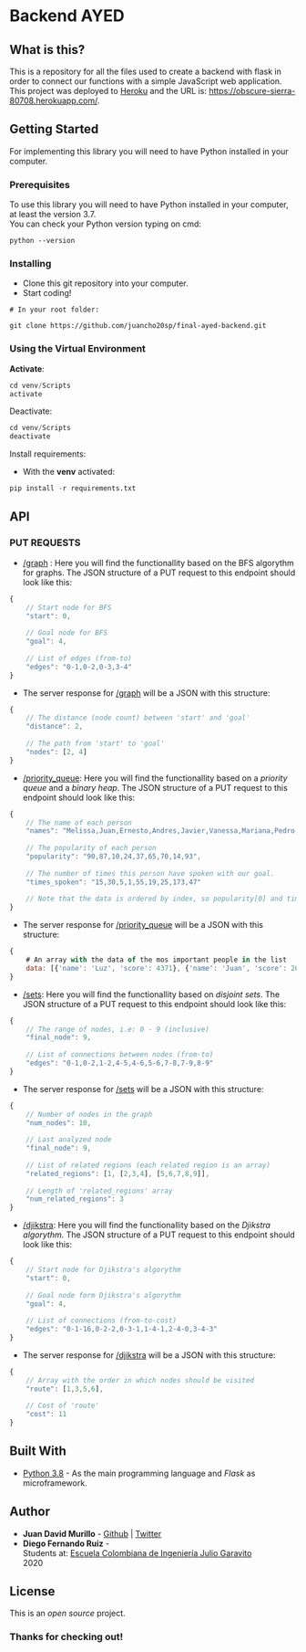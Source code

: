# Backend AYED

## What is this?

This is a repository for all the files used to create a backend with flask in order to connect our functions with a simple JavaScript web application. This project was deployed to [Heroku](https://dashboard.heroku.com/) and the URL is: https://obscure-sierra-80708.herokuapp.com/.


## Getting Started

For implementing this library you will need to have Python installed in your computer.

### Prerequisites
To use this library you will need to have Python installed in your computer, at least the version 3.7. <br/>
You can check your Python version typing on cmd:

```
python --version
```

### Installing
- Clone this git repository into your computer.
- Start coding!

```
# In your root folder:

git clone https://github.com/juancho20sp/final-ayed-backend.git

```
### Using the Virtual Environment
**Activate**:
``` python
cd venv/Scripts
activate
```

Deactivate:
``` python
cd venv/Scripts
deactivate
```

Install requirements:
- With the **venv** activated: 

``` python
pip install -r requirements.txt
```

## API
### PUT REQUESTS
- [/graph](https://obscure-sierra-80708.herokuapp.com/graph) : Here you will find the functionallity based on the BFS algorythm for graphs. The JSON structure of a PUT request to this endpoint should look like this:
```javascript
{
    // Start node for BFS
    "start": 0,
    
    // Goal node for BFS
    "goal": 4,
    
    // List of edges (from-to)
    "edges": "0-1,0-2,0-3,3-4"
}
```
- The server response for [/graph](https://obscure-sierra-80708.herokuapp.com/graph)  will be a JSON with this structure:
```javascript
{
    // The distance (node count) between 'start' and 'goal'
    "distance": 2,
    
    // The path from 'start' to 'goal'
    "nodes": [2, 4]
}
```
- [/priority_queue](https://obscure-sierra-80708.herokuapp.com/priority_queue): Here you will find the functionallity based on a _priority queue_ and a _binary heap_. The JSON structure of a PUT request to this endpoint should look like this:
```javascript
{
    // The name of each person
    "names": "Melissa,Juan,Ernesto,Andres,Javier,Vanessa,Mariana,Pedro,Luz",
    
    // The popularity of each person
    "popularity": "90,87,10,24,37,65,70,14,93",
    
    // The number of times this person have spoken with our goal.
    "times_spoken": "15,30,5,1,55,19,25,173,47"
    
    // Note that the data is ordered by index, so popularity[0] and times_spoken[0] correspond to names[0]
}
``` 

- The server response for  [/priority_queue](https://obscure-sierra-80708.herokuapp.com/priority_queue)  will be a JSON with this structure:
```javascript
{
    # An array with the data of the mos important people in the list
    data: [{'name': 'Luz', 'score': 4371}, {'name': 'Juan', 'score': 2610}, {'name': 'Pedro', 'score': 2422}]
}
```
- [/sets](https://obscure-sierra-80708.herokuapp.com/sets): Here you will find the functionallity based on _disjoint sets_. The JSON structure of a PUT request to this endpoint should look like this:
```javascript
{
    // The range of nodes, i.e: 0 - 9 (inclusive)
    "final_node": 9,
    
    // List of connections between nodes (from-to)
    "edges": "0-1,0-2,1-2,4-5,4-6,5-6,7-8,7-9,8-9"
}
``` 

- The server response for [/sets](https://obscure-sierra-80708.herokuapp.com/sets) will be a JSON with this structure:
```javascript
{
    // Number of nodes in the graph
    "num_nodes": 10,
    
    // Last analyzed node
    "final_node": 9,
    
    // List of related regions (each related region is an array)
    "related_regions": [1, [2,3,4], [5,6,7,8,9]],
    
    // Length of 'related_regions' array
    "num_related_regions": 3
}
```
- [/djikstra](https://obscure-sierra-80708.herokuapp.com/djikstra): Here you will find the functionallity based on the _Djikstra algorythm_. The JSON structure of a PUT request to this endpoint should look like this:
```javascript
{
    // Start node for Djikstra's algorythm
    "start": 0,
    
    // Goal node form Djikstra's algorythm
    "goal": 4,
    
    // List of connections (from-to-cost)
    "edges": "0-1-16,0-2-2,0-3-1,1-4-1,2-4-0,3-4-3"
}
``` 
- The server response for  [/djikstra](https://obscure-sierra-80708.herokuapp.com/djikstra) will be a JSON with this structure:
```javascript
{
    // Array with the order in which nodes should be visited
    "route": [1,3,5,6],
    
    // Cost of 'route'
    "cost": 11
}
```

## Built With

* [Python 3.8](https://www.python.org/) - As the main programming language and *Flask* as microframework.



## Author

* **Juan David Murillo** - [Github](https://github.com/juancho20sp) | [Twitter](https://twitter.com/juancho20sp)<br/>
* **Diego Fernando Ruiz** -<br/>
Students at: [Escuela Colombiana de Ingeniería Julio Garavito](https://www.escuelaing.edu.co/es/) <br/>
2020 



## License

This is an *open source* project.

### Thanks for checking out!
